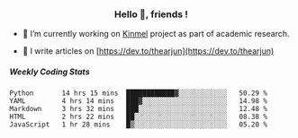 <h3 align="center">Hello 👋, friends !</h3>

- 🔭 I’m currently working on [Kinmel](https://github.com/thearjun/kinmel) project as part of academic research.

- 📝 I write articles on [https://dev.to/thearjun](https://dev.to/thearjun)


##### Weekly Coding Stats
<!--START_SECTION:waka-->
```text
Python       14 hrs 15 mins  ████████████▓░░░░░░░░░░░░   50.29 % 
YAML         4 hrs 14 mins   ███▓░░░░░░░░░░░░░░░░░░░░░   14.98 % 
Markdown     3 hrs 32 mins   ███░░░░░░░░░░░░░░░░░░░░░░   12.48 % 
HTML         2 hrs 22 mins   ██░░░░░░░░░░░░░░░░░░░░░░░   08.38 % 
JavaScript   1 hr 28 mins    █▒░░░░░░░░░░░░░░░░░░░░░░░   05.20 % 
```
<!--END_SECTION:waka-->
